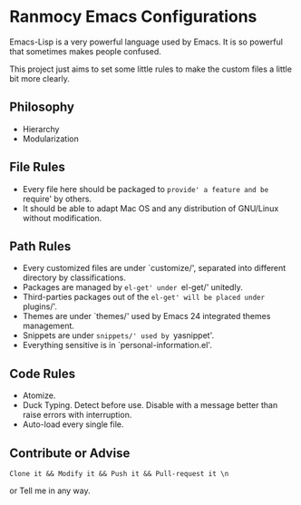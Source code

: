 # Ranmocy Emacs Configurations

Emacs-Lisp is a very powerful language used by Emacs.
It is so powerful that sometimes makes people confused.

This project just aims to set some little rules to make the custom files a little bit more clearly.

## Philosophy
* Hierarchy
* Modularization

## File Rules
* Every file here should be packaged to `provide' a feature and be `require' by others.
* It should be able to adapt Mac OS and any distribution of GNU/Linux without modification.

## Path Rules
* Every customized files are under `customize/', separated into different directory by classifications.
* Packages are managed by `el-get' under `el-get/' unitedly.
* Third-parties packages out of the `el-get' will be placed under `plugins/'.
* Themes are under `themes/' used by Emacs 24 integrated themes management.
* Snippets are under `snippets/' used by `yasnippet'.
* Everything sensitive is in `personal-information.el'.

## Code Rules
* Atomize.
* Duck Typing. Detect before use. Disable with a message better than raise errors with interruption.
* Auto-load every single file.

## Contribute or Advise
    Clone it && Modify it && Push it && Pull-request it \n
or
    Tell me in any way.
